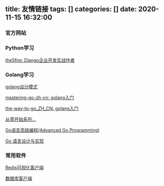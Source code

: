 title: 友情链接
tags: []
categories: []
date: 2020-11-15 16:32:00
---
### 官方网站

### Python学习
[the5fire: Django企业开发实战作者](https://www.the5fire.com)


### Golang学习
[golang设计模式](https://lailin.xyz/post/go-design-pattern.html)

[mastering-go-zh-cn: golang入门](https://wskdsgcf.gitbook.io/mastering-go-zh-cn/)

[the-way-to-go_ZH_CN: golang入门](https://github.com/unknwon/the-way-to-go_ZH_CN/blob/master/eBook/directory.md)

[从零开始系列...](https://github.com/geektutu/7days-golang)

[Go语言高级编程(Advanced Go Programming)](https://chai2010.cn/advanced-go-programming-book/)

[Go 语言设计与实现](https://draveness.me/golang/)


### 常用软件
[Redis可视化客户端](https://gitee.com/qishibo/AnotherRedisDesktopManager)

[数据库客户端](https://dbeaver.io/download/)